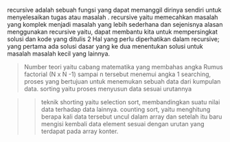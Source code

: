 recursive adalah sebuah fungsi yang dapat memanggil dirinya sendiri untuk menyelesaikan tugas atau masalah . 
recursive yaitu memecahkan masalah yang komplek menjadi masalah yang lebih sederhana dan sejenisnya 
alasan menggunakan recursive yaitu, dapat membantu kita untuk mempersingkat solusi dan kode yang ditulis
  2 Hal yang perlu diperhatikan dalam recursive;
   yang pertama ada solusi dasar 
   yang ke dua menentukan solusi untuk masalah masalah kecil yang lainnya.

   > Number teori yaitu cabang matematika yang membahas angka
   > Rumus factorial (N x N -1) sampai n tersebut menemui angka 1 
   > searching, proses yang bertujuan untuk menemukan sebuah data dari kumpulan data.
   > sorting yaitu proses menyusun data sesuai urutannya
   
   >> teknik shorting yaitu selection sort, membandingkan suatu nilai data terhadap data lainnya.
   >> counting sort, yaitu menghitung berapa kali data tersebut uncul dalam array dan setelah itu baru mengisi kembali data element sesuai dengan urutan yang terdapat pada array konter.

